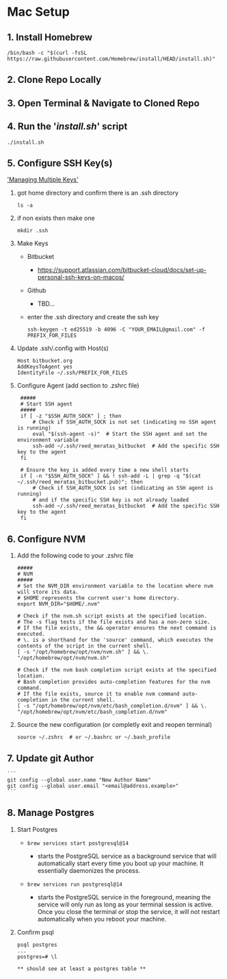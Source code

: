 # Mac Setup

## 1. Install Homebrew

```
/bin/bash -c "$(curl -fsSL https://raw.githubusercontent.com/Homebrew/install/HEAD/install.sh)"
```

## 2. Clone Repo Locally

## 3. Open Terminal & Navigate to Cloned Repo

## 4. Run the '_install.sh_' script

```
./install.sh
```

## 5. Configure SSH Key(s)

['Managing Multiple Keys']('https://www.youtube.com/watch?v=pE3EuiyShoM')

1. got home directory and confirm there is an .ssh directory
    ```
    ls -a
    ```

2. if non exists then make one
    ```
    mkdir .ssh
    ```


3. Make Keys

    - Bitbucket
        - https://support.atlassian.com/bitbucket-cloud/docs/set-up-personal-ssh-keys-on-macos/
    - Github
        - TBD...

    - enter the .ssh directory and create the ssh key

        ```
        ssh-keygen -t ed25519 -b 4096 -C "YOUR_EMAIL@gmail.com" -f PREFIX_FOR_FILES
        ```

4. Update .ssh/.config with Host(s)

    ```
    Host bitbucket.org
    AddKeysToAgent yes
    IdentityFile ~/.ssh/PREFIX_FOR_FILES
    ```


5. Configure Agent (add section to .zshrc file)

   ```
    #####
    # Start SSH agent
    #####
    if [ -z "$SSH_AUTH_SOCK" ] ; then
        # Check if SSH_AUTH_SOCK is not set (indicating no SSH agent is running)
        eval "$(ssh-agent -s)"  # Start the SSH agent and set the environment variable
        ssh-add ~/.ssh/reed_meratas_bitbucket  # Add the specific SSH key to the agent
    fi

    # Ensure the key is added every time a new shell starts
    if [ -n "$SSH_AUTH_SOCK" ] && ! ssh-add -L | grep -q "$(cat ~/.ssh/reed_meratas_bitbucket.pub)"; then
        # Check if SSH_AUTH_SOCK is set (indicating an SSH agent is running)
        # and if the specific SSH key is not already loaded
        ssh-add ~/.ssh/reed_meratas_bitbucket  # Add the specific SSH key to the agent
    fi
   ```


## 6. Configure NVM

1. Add the following code to your .zshrc file

    ```
    #####
    # NVM
    #####
    # Set the NVM_DIR environment variable to the location where nvm will store its data.
    # $HOME represents the current user's home directory.
    export NVM_DIR="$HOME/.nvm"

    # Check if the nvm.sh script exists at the specified location.
    # The -s flag tests if the file exists and has a non-zero size.
    # If the file exists, the && operator ensures the next command is executed.
    # \. is a shorthand for the 'source' command, which executes the contents of the script in the current shell.
    [ -s "/opt/homebrew/opt/nvm/nvm.sh" ] && \. "/opt/homebrew/opt/nvm/nvm.sh"

    # Check if the nvm bash completion script exists at the specified location.
    # Bash completion provides auto-completion features for the nvm command.
    # If the file exists, source it to enable nvm command auto-completion in the current shell.
    [ -s "/opt/homebrew/opt/nvm/etc/bash_completion.d/nvm" ] && \. "/opt/homebrew/opt/nvm/etc/bash_completion.d/nvm"
    ```

2. Source the new configuration (or completly exit and reopen terminal)

    ```
    source ~/.zshrc  # or ~/.bashrc or ~/.bash_profile
    ```

## 7. Update git Author

    ```
    git config --global user.name "New Author Name"
    git config --global user.email "<email@address.example>"
    ```

## 8. Manage Postgres

1. Start Postgres
    - `brew services start postgresql@14`

      - starts the PostgreSQL service as a background service that will automatically start every time you boot up your machine. It essentially daemonizes the process.

    - `brew services run postgresql@14`
      - starts the PostgreSQL service in the foreground, meaning the service will only run as long as your terminal session is active. Once you close the terminal or stop the service, it will not restart automatically when you reboot your machine.

2. Confirm psql

    ```
    psql postgres
    ...
    postgres=# \l

    ** should see at least a postgres table **

    ```
